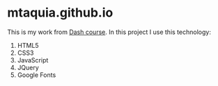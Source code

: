 # mtaquia.github.io

This is my work from [Dash course](https://dash.generalassemb.ly/). 
In this project I use this technology:

1. HTML5
2. CSS3
4. JavaScript
3. JQuery
4. Google Fonts
